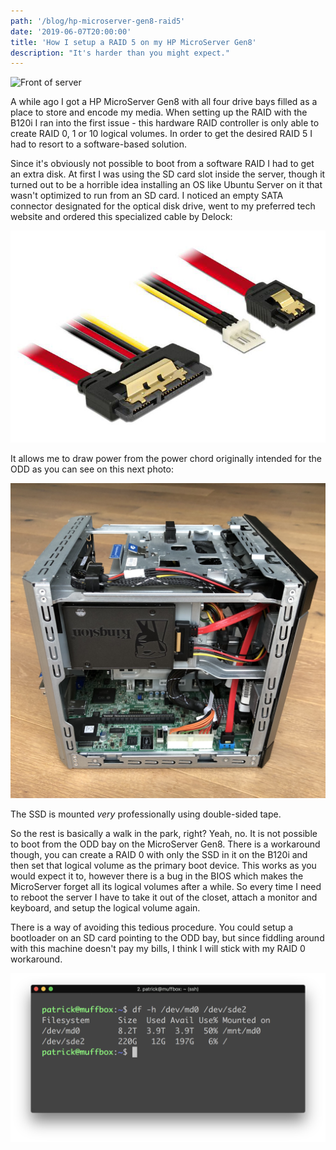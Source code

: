 ```yaml
---
path: '/blog/hp-microserver-gen8-raid5'
date: '2019-06-07T20:00:00'
title: 'How I setup a RAID 5 on my HP MicroServer Gen8'
description: "It's harder than you might expect."
---
```


![Front of server](./server_front.jpg)

A while ago I got a HP MicroServer Gen8 with all four drive bays filled as a place to store and encode my media. When setting up the RAID with the B120i I ran into the first issue - this hardware RAID controller is only able to create RAID 0, 1 or 10 logical volumes. In order to get the desired RAID 5 I had to resort to a software-based solution.

Since it's obviously not possible to boot from a software RAID I had to get an extra disk. At first I was using the SD card slot inside the server, though it turned out to be a horrible idea installing an OS like Ubuntu Server on it that wasn't optimized to run from an SD card. I noticed an empty SATA connector designated for the optical disk drive, went to my preferred tech website and ordered this specialized cable by Delock:

![Delock SATA cable](./delock_sata_cable.jpg)

It allows me to draw power from the power chord originally intended for the ODD as you can see on this next photo:

![Side view of the server](./sideview.jpg)

The SSD is mounted _very_ professionally using double-sided tape.

So the rest is basically a walk in the park, right? Yeah, no. It is not possible to boot from the ODD bay on the MicroServer Gen8. There is a workaround though, you can create a RAID 0 with only the SSD in it on the B120i and then set that logical volume as the primary boot device. This works as you would expect it to, however there is a bug in the BIOS which makes the MicroServer forget all its logical volumes after a while. So every time I need to reboot the server I have to take it out of the closet, attach a monitor and keyboard, and setup the logical volume again.

There is a way of avoiding this tedious procedure. You could setup a bootloader on an SD card pointing to the ODD bay, but since fiddling around with this machine doesn't pay my bills, I think I will stick with my RAID 0 workaround.

![Terminal screenshot](./terminal.png)
